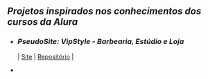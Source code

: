 ## ***Projetos inspirados nos conhecimentos dos cursos da Alura***

 - ### ***PseudoSite: VipStyle - Barbearia, Estúdio e Loja***
   | <a href="https://loukasloukanos.github.io/VipStyle/index.html">Site</a> | <a href="https://github.com/LoukasLoukanos/VipStyle">Repositório</a> |
  
 - 